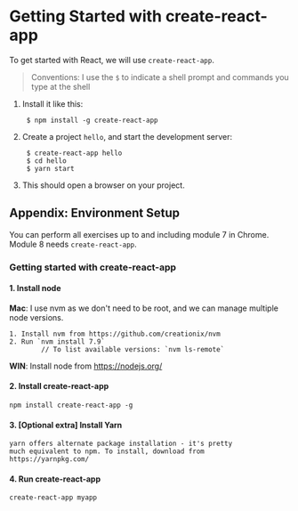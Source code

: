 # Getting Started with create-react-app

To get started with React, we will use `create-react-app`.

> Conventions: I use the `$` to indicate a shell prompt and commands you type at the shell

1. Install it like this:

        $ npm install -g create-react-app

2. Create a project `hello`, and start the development server:

        $ create-react-app hello
        $ cd hello
        $ yarn start

3. This should open a browser on your project.


## Appendix: Environment Setup

You can perform all exercises up to and including module 7 in Chrome.
Module 8 needs `create-react-app`.

### Getting started with create-react-app

#### 1. Install node

**Mac**: I use nvm as we don't need to be root, and we can manage multiple node versions.

	1. Install nvm from https://github.com/creationix/nvm
	2. Run `nvm install 7.9`
			// To list available versions: `nvm ls-remote`

**WIN**: Install node from https://nodejs.org/

#### 2. Install create-react-app

	npm install create-react-app -g

#### 3. [Optional extra] Install Yarn

	yarn offers alternate package installation - it's pretty
	much equivalent to npm. To install, download from
	https://yarnpkg.com/

#### 4. Run create-react-app

	create-react-app myapp

